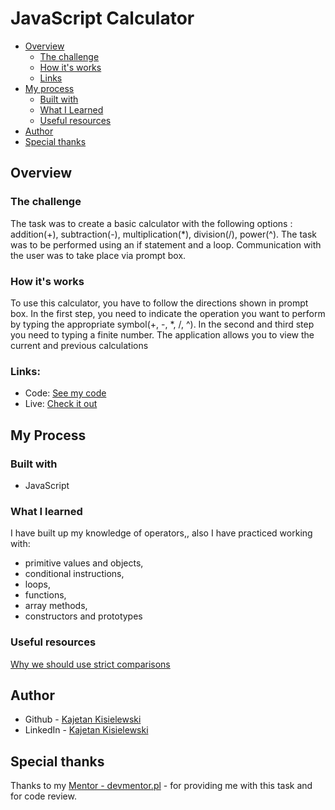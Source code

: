 # JavaScript Calculator

- [Overview](#overview)
  - [The challenge](#the-challenge)
  - [How it's works](#how-it's-works)
  - [Links](#links)
- [My process](#my-process)
  - [Built with](#built-with)
  - [What I Learned](#what-i-learned)
  - [Useful resources](#useful-resources)
- [Author](#author)
- [Special thanks](#special-thanks)


## Overview

### The challenge

The task was to create a basic calculator with the following options : addition(+), subtraction(-), multiplication(*), division(/), power(^).
The task was to be performed using an if statement and a loop.
Communication with the user was to take place via prompt box.

### How it's works

To use this calculator, you have to follow the directions shown in prompt box.
In the first step, you need to indicate the operation you want to perform by typing the appropriate symbol(+, -, *, /, ^).
In the second and third step you need to typing a finite number.
The application allows you to view the current and previous calculations

### Links:

- Code: [See my code](https://github.com/KajetanKisielewski/JavaScript-Calculator)
- Live: [Check it out](https://kajetankisielewski.github.io/JavaScript-Calculator/)

## My Process

### Built with

- JavaScript

### What I learned

I have built up my knowledge of operators,, also I have practiced working with:
 - primitive values and objects,
 - conditional instructions,
 - loops,
 - functions,
 - array methods,
 - constructors and prototypes

### Useful resources

[Why we should use strict comparisons](https://262.ecma-international.org/5.1/#sec-11.9.3)


## Author

- Github - [Kajetan Kisielewski](https://github.com/KajetanKisielewski)
- LinkedIn - [Kajetan Kisielewski](https://www.linkedin.com/in/kajetan-kisielewski-157b60208/)

## Special thanks

Thanks to my [Mentor - devmentor.pl](https://devmentor.pl/) - for providing me with this task and for code review.


